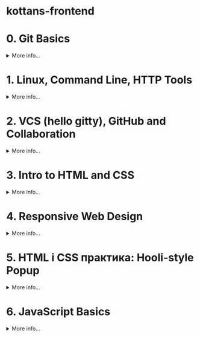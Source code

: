 
# kottans-frontend
# 0. Git Basics
<details><summary>More info...</summary>
  
## Курс [Introduction to Git and GitHub](https://www.coursera.org/learn/introduction-git-github):
- [x] Тиждень 1:<details><summary>Week 1</summary><img src = "https://user-images.githubusercontent.com/97355715/181358513-e6c999dc-d1f3-4826-a489-370655e94c4a.png"></details>
- [x] Тиждень 2:<details><summary>Week 2</summary><img src = "https://user-images.githubusercontent.com/97355715/181475811-33273c07-2968-4866-9be0-632999f039af.png"></details>

### SUMMARY:
Доволі важкий початок) ледве пробралась крізь ці непроглядні хащі перших занять першого тижня (Лінукс). Але далі все було набагато легше (коли пішов просто Гіт). Тому, найважливіший урок - не дизморалитись на початку :)

## [learngitbranching.js.org](https://learngitbranching.js.org/?locale=uk):
- [x] Основи:<details><summary>Basics</summary><img src = "https://user-images.githubusercontent.com/97355715/181358066-c7dd0e64-88a7-4dd3-8eb2-ca3efb483f71.png"></details>
- [x] Віддалені репозиторії: Push & Pull -- віддалені репозиторії в Git!:<details><summary>Push & Pull</summary><img src = "https://user-images.githubusercontent.com/97355715/181451001-5d1daed8-eef0-4782-bf12-1b0a1c91c631.png"></details>

### SUMMARY:
Цікава гра) довелось трішки помучитись, але було дуже корисно відшліфувати навички на практиці.

## Надіслати pull-request
Ось: https://github.com/kottans/mock-repo/pull/767
## Додаткові матеріали:
- [ ] [Лекція по Git від Олексія Руденка](https://www.youtube.com/playlist?list=PLS8sEUxbfFY9MnPIFPTNlaS5xX7P5Ge-5)
- [x] [Git за 30 хвилин](https://codeguida.com/post/453)
- [x] [Git tips — закріпити свої знання про Git](https://www.webfx.com/blog/web-design/git-tips/)
- [x] [About Merge Conflicts](https://docs.github.com/en/pull-requests/collaborating-with-pull-requests/addressing-merge-conflicts/about-merge-conflicts)
- [x] [Resoilving a Merge Conflict](https://docs.github.com/en/pull-requests/collaborating-with-pull-requests/addressing-merge-conflicts/resolving-a-merge-conflict-using-the-command-line)
- [ ] [Communicating using Markdown](https://lab.github.com/githubtraining/communicating-using-markdown)
- [ ] [Learn anything front-end](https://learn-anything.xyz/web-development/front-end)
- [ ] [TypingClub — покращити швидкість набору на клавіатурі](https://www.typingclub.com/) WIP - 308/685 Typing Jungle ^_^
- [x] [How to Learn and Cope with Negative Thoughts](https://guides.hexlet.io/learning/) - дуже корисний мотиваційний ресурс, щоб не впадати в зневіру)

## GENERAL SUMMARY:
Я очікувала, що буде легше) Багато матеріалів. Курс на Курсері потребує часу, але вартий того. Проходити англійською не найлегший квест, проте можливо. Чи вдалось розібратись з роботою Гіта і почуватись у ньому впевненіше? 100%. Урок - не варто недооцінювати скільки часу займе проходження)
</details>

# 1. Linux, Command Line, HTTP Tools
<details><summary>More info...</summary>
  
## [Linux Survival (4 modules)](https://linuxsurvival.com/linux-tutorial-introduction/):
<details><summary>4 Quizes:</summary><img src = "https://user-images.githubusercontent.com/97355715/181487413-849cf1cb-98d6-480e-8338-85d5833a9437.png"><img src = "https://user-images.githubusercontent.com/97355715/181627516-4e9f9e90-818b-40d4-af91-677a8d5fcfa3.png"><img src = "https://user-images.githubusercontent.com/97355715/181744716-2daa92e4-4282-4c3b-8436-9d094b4dee97.png"><img src = "https://user-images.githubusercontent.com/97355715/181748214-88268adb-5b2c-41a5-9cfd-2d04ab88b759.png"></details>

### SUMMARY:
Перше знайомство з Linux. Чимало знайомого чи подібного завдяки використанню cmd. Записування у блокнот дуже допомогає, бо багато інфи. Була здивовано опціям надання/позбавлення доступу в Лінуксі, як і розподілам на 3 категорії: user, group, other. Назви деяких команд трішки конфузять: man, finger, kill -9) В той час, як інші дуже логічні скорочення, що сприяє їх запам'ятовуванню.
## [HTTP: Протокол, який повинен розуміти кожний веб-розробник - Частина 1](https://code.tutsplus.com/uk/tutorials/http-the-protocol-every-web-developer-must-know-part-1--net-31177)
Був досвід використання Fiddler. Нарешті приблизно зрозуміла що це і для чого. Розуміння що таке HTTP раніше не було. Не скажу, що стаття дуже легка для сприйняття та розуміння, але розуміння точно з'явилось. Усміхнулась від того, що фіча протоколу HTTP 1.1 chunked transfer-coding - нагадує Half-life: замість того, щоб грузити всю карту, карта розділена на невеличкі шматочки, і коли гравець підходить до закінчення шматочка - підгружається інший)) це, звісно, трішки інше, бо там суть в розбивці на шматочки, без вказування пам'яті, які займає шматочок, а воно просто ділиться і підгружається доти, допоки останній шматочок не буде 0 розміру)
## [HTTP: Протокол, який повинен розуміти кожний веб-розробник - Частина 2](https://code.tutsplus.com/uk/tutorials/http-the-protocol-every-web-developer-must-know-part-2--net-31155)
Було непросто. Сподобалась частина про детальне пояснення роботи HTTPS протоколу і кеш. Відчуваю потребу повернутись до цієї інфи через деякий час, бо щось є сумніви чи я все допетрала...
## Додаткові матеріали:
- [x] [How I taught myself to code in eight weeks](https://lifehacker.com/how-i-taught-myself-to-code-in-eight-weeks-511615189) - прочитала, але не скористалась порадами і курсами((
- [ ] [How JavaScript works: Deep dive into WebSockets and HTTP/2 with SSE + how to pick the right path](https://blog.sessionstack.com/how-javascript-works-deep-dive-into-websockets-and-http-2-with-sse-how-to-pick-the-right-path-584e6b8e3bf7) - tltr, трішки пізніше)
- [ ] [Command Line Power User](https://commandlinepoweruser.com/) - пізніше
- [ ] [Configuring Linux Web Servers](https://www.udacity.com/course/configuring-linux-web-servers--ud299) - Лінукс поки не на часі(
- [ ] [Networking for Web Developers](https://www.udacity.com/course/networking-for-web-developers--ud256) - оце на часі, але поки нема часу)

  </details>
  
# 2. VCS (hello gitty), GitHub and Collaboration
<details><summary>More info...</summary>
  
## Курс [Introduction to Git and GitHub](https://www.coursera.org/learn/introduction-git-github):
- [x] Тиждень 3:<details><summary>Week3</summary><img src = "https://github.com/filoxera1409/kottans-frontend/blob/main/task_git_collaboration/Screenshot%202022-08-02%20185357.jpg"></details>
- [x] Тиждень 4:<details><summary>Week4</summary><img src = "https://github.com/filoxera1409/kottans-frontend/blob/main/task_git_collaboration/Screenshot%202022-08-02%20203317.jpg"></details>
  
## [learngitbranching.js.org](https://learngitbranching.js.org/?locale=uk):
  
- [x] Основи: Їдемо далі, Переміщуємо роботу туди-сюди:<details><summary>Basics</summary><img src = "https://github.com/filoxera1409/kottans-frontend/blob/main/task_git_collaboration/Screenshot%202022-08-01%20205831.jpg"></details>
- [x] Віддалені репозиторії: Через origin – до зірок. Прогресивне використання Git Remotes:<details><summary>Git advanced</summary><img src = "https://github.com/filoxera1409/kottans-frontend/blob/main/task_git_collaboration/Screenshot%202022-08-02%20205828.jpg"></details>
  
## Додаткові матеріали:
- [ ] [An Introduction to Git and GitHub by Brian Yu (CS50 course), video, ~40 min.](https://www.youtube.com/playlist?list=PLS8sEUxbfFY9MnPIFPTNlaS5xX7P5Ge-5)
- [ ] [Oh shit, git!](https://www.youtube.com/watch?v=MJUJ4wbFm_A)
- [ ] [Flight rules for git](https://github.com/k88hudson/git-flight-rules)
- [ ] [GitHub Learning Lab](https://lab.github.com/)

### SUMMARY:
Взагалі, все,що дізналась, було новим для мене. Основний урок за цей курс - спочатку потрібно проходити теоретичний матеріал, а потім практикуватись, так буде простіше :) Дуже сподобалось гратись з "learngitbranching.js.org" - все чітко пояснюється, і з цими кульками прекрасно вдається візуалізвуати, що відбувається при виконанні різних команд. Курс на Курсері дуже інформативний, але доволі абстрактний. Перші 2 тижні я пройшла з доступод до "лабораторних робіт" і було простіше, бо хоч якась наочність, тижні 3-4 - просто якась теоретична інфа про команди. Не зважаючи на "практичну" частину у вигляді гри з кульками "learngitbranching.js.org" - все одно не вистачало практики для розуміння цих всіх команд. З розрахунку, дізнатись, які є команди і приблизного розуміння, що це і до чого - гуд, а от чи вдалось мені щось більше - хз. Мб, варто повернутись пізніше чи коли буде актуально. Принаймні рівень базового розуміння точно є)
Чесно кажучи, сил на освоєння додаткових матеріалів взагалі не було(
</details>

# 3. Intro to HTML and CSS
<details><summary>More info...</summary>
  
- [x] [HTML&CSS: Week1](https://www.coursera.org/learn/html-css-javascript-for-web-developers/home/week/1)<details><summary>Week 1</summary><img src = "https://github.com/filoxera1409/kottans-frontend/blob/main/task_html_css_intro/Screenshot%202022-08-06%20141753.jpg"></details>
- [x] [HTML&CSS: Week2](https://www.coursera.org/learn/html-css-javascript-for-web-developers/home/week/1)<details><summary>Week 2</summary><img src = "https://github.com/filoxera1409/kottans-frontend/blob/main/task_html_css_intro/Screenshot%202022-08-06%20180525.jpg"></details>
- [x] [HTML: Codecademy](https://www.codecademy.com/learn/learn-html)<details><summary>HTML: Codecademy</summary><img src = "https://github.com/filoxera1409/kottans-frontend/blob/main/task_html_css_intro/Screenshot%202022-08-06%20143419.jpg"></details>
- [x] [CSS: Codecademy](https://www.codecademy.com/learn/learn-css)<details><summary>CSS: Codecademy</summary><img src = "https://github.com/filoxera1409/kottans-frontend/blob/main/task_html_css_intro/Screenshot%202022-08-06%20210126.jpg"></details>
  
 ## Додаткові матеріали:
  - [ ] [YouTube HTML/CSS](https://www.youtube.com/watch?v=z3GS5oYGq5U&list=PLM6XATa8CAG4uCli-pMvuvwj46UaQoqIc&index=5)
  - [ ] [freecodecamp.org](https://www.freecodecamp.org/learn/responsive-web-design/) - частково пройдений курс Legacy Responsive Web Design (2/7)
  - [ ] [GitHub course about HTML](https://lab.github.com/githubtraining/introduction-to-html)
  - [x] [cantunsee](https://cantunsee.space/) - дуже кльова гра на гостроту зору та вміння підмічати; пройшла з задоволенням
  - [ ] [Publish your static web site using GitHub Pages](https://lab.github.com/githubtraining/github-pages)
 
 ### SUMMARY:
  #### HTML
  З HTML знайома. Дуже сподобався практичний курс на Codecademy. По-перше, ніколи не зіштовхувалась з таблицями, тегами та структурою побудови. По-друге, дуже цікавою та новою виявилась частина про Form Validation та встановлення мінімального та максимального значень, встановлення мінімальної та максимальної довжини тексту, який вводитимуть та перевірку на введення відповідних символів. Неодноразово зустрічалась з ними на практиці, але не думала, що ці всі параметри так легко задаються як атрибути до тегу форми. По-третє, відкрила для себе теги &lt;aside&gt;, &lt;figure&gt;, &lt;embed&gt;.
  
  Загалом, корисно було почути на 2 курсах (курсера і codecademy) про необхідність використання тегів для структурування сторінки: &lt;header&gt;, &lt;nav&gt;, &lt;section&gt;, &lt;main&gt;, &lt;article&gt;, &lt;figure&gt;, &lt;footer&gt;, etc. Це не дуже очевидно, оскільки не обов'язково для використання, а тому кожен верстає як хоче. Ці ресурси переконали мене остаточно, що краще їх таки використовувати всюди. 
  
  З курсу на Курсері дізналась кілька цікавих моментів. По-перше, веб-валідатор [W3](https://validator.w3.org/#validate_by_input). По-друге, вдалось поглибити теоретичні знання та дізнатись детальніше про doctype declaration. Корисний сайт від спікера курсу на Курсері [ClearlyDecoded](https://clearlydecoded.com/).
  
  #### CSS
  В курсі на Курсері було багато цікавої і нової для мене інформації. Цікаве і корисне посилання на [CSS Zen Garden](csszengarden.com) - прекрасна можливість побачити силу стилізації. Дуже цікавими були лекції про алгоритми роботи CSS:
  <ul>
    <li>Origin - last declaration wins;</li>
    <li>Merge - declaration merges;</li>
    <li>Inheritance - принцип успадкування. Завдяки йому, всі елементи body отримують однакове значення, застосоване власне до body;</li>
    <li>Specificity - most specific selector combination wins.</li></ul>
  Order:
 <ol>
  <li>style="..."</li>
  <li>id</li>
  <li>class/pseudo-class/attibute</li>
  <li>number of elements</li>
</ol> 
Сподобались пояснення щодо box model і позиціонування елементів - нарешті вдалось скласти картинку. Вперше почула про властивість clear і її значення: left, right, both; Загалом - хороший курс, в якому систематично все пояснюється.
</details>

# 4. Responsive Web Design
<details><summary>More info...</summary>
  
- [x] [Responsive web design basics](https://web.dev/i18n/en/responsive-web-design-basics/)
- [x] [FLEXBOX. Вчимося верстати на флексах](https://www.youtube.com/playlist?list=PLM6XATa8CAG5mPV60dMmjMRrHVW4LmV2x)
- [x] [Flexbox Froggy](http://flexboxfroggy.com/#uk)<details><summary>Frogs</summary><img src = "https://github.com/filoxera1409/kottans-frontend/blob/main/task_responsive_web_design/Screenshot%202022-08-08%20174139.jpg"></details>
- [x] [CSS Grid Layout](https://www.youtube.com/watch?v=GV92IdMGFfA&list=PLM6XATa8CAG5pXQrW_kDaeZb_uIAMNZIm)
- [x] [Grid Garden](http://cssgridgarden.com/)<details><summary>Carrots</summary><img src = "https://github.com/filoxera1409/kottans-frontend/blob/main/task_responsive_web_design/Screenshot%202022-08-08%20214010.jpg"></details>
  
## Додаткові матеріали:
- [x] [Specificity](https://developer.mozilla.org/en-US/docs/Web/CSS/Specificity?retiredLocale=uk)
- [x] [Specificity calculator](https://specificity.keegan.st/)
- [x] [11 things I learned reading the flexbox spec](https://medium.com/hackernoon/11-things-i-learned-reading-the-flexbox-spec-5f0c799c776b)
- [ ] [Flexbox Zombies (game)](https://flexboxzombies.com/p/flexbox-zombies)
- [ ] [HiDPI Screens and Web Development](https://tech.cars.com/hidpi-screens-and-web-development-72eb9b07ce7)
### SUMMARY:
Чомусь, звичною для мене практикою є проходити практичні заняття, а потім слухати теорію. Дуже сподобались ігри Flexbox Froggy i Grid Garden. З жабками все було дуже швидко і просто, а з морквиночками прийшлось трішки помучитись. Про grid були якісь уявлення через незначну практику використання Bootstrap. Здивована "гнучкістю" grid задавати і вертикальне, і горизонтальне значення та ще й однією командою: <strong> grid-area: 1/1/3/3 (1-row start, 2-col start, 3-row end, 4-col end)</strong>.<br/>
Відеоуроки по верстці на флексах були дуже корисні. Зазвичай, користувалась для флексів вбудованим в Inspect налаштовувачем). То звісно гарно, але завдяки урокам вдалось зрозуміти як то все працює + дізналась про невідомі раніше ніштяки. Наприклад, про використання <strong> align-self, order, flex (flex-basis, flex-grow, flex-shrink) </strong> для позиціонування флекс-елементів.<br/>
Відеоуроки по грідах виявились дуже корисними, оскільки з grid раніше не використовувала. Дуже вразили адаптивні можливості і здатність розташовувати елементи сітки як завгодно.
</details>

# 5. HTML і CSS практика: Hooli-style Popup
<details><summary>More info...</summary>

[Demo](https://filoxera1409.github.io/hoolie-popup/) |
[Code base](https://github.com/filoxera1409/hoolie-popup)

### SUMMARY:
Найбільша проблема - писати код і дизайнити одночасно. Бо коли хочеться "красивенько" і норм код = лажа. Тому, потрібно або одразу мати готовий дизайн, або переписувати код заново, коли вже буде фінальний дизайн, що власне, я й зробила. Ну от, порада собі майбутній від себе теперішньої - всидіти на двох стільцях не вийде. Переписувати код - взагалі не страшно, зате структура стає кращою, а css магічним чином - ледь не вдвічі легшим. 
  </details>

# 6. JavaScript Basics
<details><summary>More info...</summary>

- [x] [Вступ до JS](https://www.coursera.org/learn/html-css-javascript-for-web-developers/home/week/4)<details><summary></summary><img src = "https://github.com/filoxera1409/kottans-frontend/blob/main/task_js_basics/Screenshot%202022-08-31%20191422.jpg"></details>
- [x] [FreeCodeCamp: Basic JavaScript](https://www.freecodecamp.org/learn/javascript-algorithms-and-data-structures/basic-javascript/)<details><summary></summary><img src = "https://github.com/filoxera1409/kottans-frontend/blob/main/task_js_basics/Screenshot%202022-08-24%20192938.jpg"></details>
- [x] [FreeCodeCamp: ES6 Challenges: Виконайте початкові 17 вправ (до Write Concise Declarative Functions with ES6)](https://www.freecodecamp.org/learn/javascript-algorithms-and-data-structures/es6/)<details><summary></summary><img src = "https://github.com/filoxera1409/kottans-frontend/blob/main/task_js_basics/Screenshot%202022-08-24%20223547.jpg"></details>
- [x] [FreeCodeCamp: Basic Data Structures ](https://www.freecodecamp.org/learn/javascript-algorithms-and-data-structures/basic-data-structures/)<details><summary></summary><img src = "https://github.com/filoxera1409/kottans-frontend/blob/main/task_js_basics/Screenshot%202022-08-31%20182136.jpg"></details>
- [x] [FreeCodeCamp: Basic Algorithm Scripting](https://www.freecodecamp.org/learn/javascript-algorithms-and-data-structures/basic-algorithm-scripting/)<details><summary></summary><img src = "https://github.com/filoxera1409/kottans-frontend/blob/main/task_js_basics/Screenshot%202022-09-06%20163346.jpg"></details>
- [ ] [FreeCodeCamp: Functional Programming](https://www.freecodecamp.org/learn/javascript-algorithms-and-data-structures/functional-programming/)<details><summary></summary><img src = ""></details>
- [ ] [FreeCodeCamp: Algorithm Scripting Challenges: Розв’яжіть початкові 11 задач](https://www.freecodecamp.org/learn/javascript-algorithms-and-data-structures/intermediate-algorithm-scripting/)<details><summary></summary><img src = ""></details>
  
## Додаткові матеріали:
- [ ] [FunFunFunction - Functional programming in JavaScript](https://www.youtube.com/playlist?list=PL0zVEGEvSaeEd9hlmCXrk5yUyqUag-n84)
- [ ] [Algorithms Course by Khan Academy](https://www.khanacademy.org/computing/computer-science/algorithms)
- [ ] [Visualization of Common Algorithms and Data Structures](https://www.cs.usfca.edu/~galles/visualization/Algorithms.html)
- [ ] [JavaScript Algorithms and Data Structures examples](https://github.com/trekhleb/javascript-algorithms)
- [ ] [You Don't Know JS Yet: Get Started - 2nd Edition](https://github.com/getify/You-Dont-Know-JS/tree/2nd-ed/get-started)
- [ ] [JavaScript Equality Table Game](https://eqeq.js.org/)
- [ ] [JavaScript-Equality-Table](https://dorey.github.io/JavaScript-Equality-Table/)
### SUMMARY:

</details>
